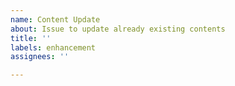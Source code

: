 ```yaml
---
name: Content Update
about: Issue to update already existing contents
title: ''
labels: enhancement
assignees: ''

---
```




